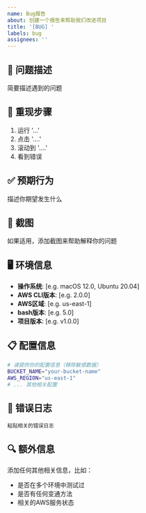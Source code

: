 ```yaml
---
name: Bug报告
about: 创建一个报告来帮助我们改进项目
title: '[BUG] '
labels: bug
assignees: ''
---
```


## 🐛 问题描述
简要描述遇到的问题

## 🔄 重现步骤
1. 运行 '...'
2. 点击 '....'
3. 滚动到 '....'
4. 看到错误

## ✅ 预期行为
描述你期望发生什么

## 📸 截图
如果适用，添加截图来帮助解释你的问题

## 🖥️ 环境信息
- **操作系统**: [e.g. macOS 12.0, Ubuntu 20.04]
- **AWS CLI版本**: [e.g. 2.0.0]
- **AWS区域**: [e.g. us-east-1]
- **bash版本**: [e.g. 5.0]
- **项目版本**: [e.g. v1.0.0]

## 📋 配置信息
```bash
# 请提供你的配置信息（移除敏感数据）
BUCKET_NAME="your-bucket-name"
AWS_REGION="us-east-1"
# ... 其他相关配置
```

## 📝 错误日志
```
粘贴相关的错误日志
```

## 🔍 额外信息
添加任何其他相关信息，比如：
- 是否在多个环境中测试过
- 是否有任何变通方法
- 相关的AWS服务状态
